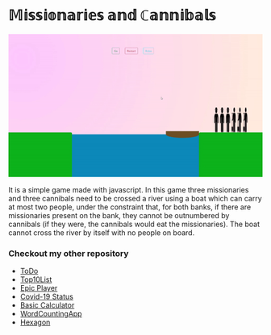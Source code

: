 # 𝕄𝕚𝕤𝕤𝕚𝕠𝕟𝕒𝕣𝕚𝕖𝕤 𝕒𝕟𝕕 ℂ𝕒𝕟𝕟𝕚𝕓𝕒𝕝𝕤

[![missionaries-and-cannibals](missionaries-and-cannibals.gif)](https://boatgame.ml)

It is a simple game made with javascript. In this game three missionaries and three cannibals need to be crossed a river using a boat which can carry at most two people, under the constraint that, for both banks, if there are missionaries present on the bank, they cannot be outnumbered by cannibals (if they were, the cannibals would eat the missionaries). The boat cannot cross the river by itself with no people on board.

### Checkout my other repository

+ [ToDo](https://github.com/amankumar6/ToDo)
+ [Top10List](https://github.com/amankumar6/Top10List-React)
+ [Epic Player](https://github.com/amankumar6/Epic-Player)
+ [Covid-19 Status](https://github.com/amankumar6/COVID_19)
+ [Basic Calculator](https://github.com/amankumar6/Basic-Calculator)
+ [WordCountingApp](https://github.com/amankumar6/WordCountingApp)
+ [Hexagon](https://github.com/amankumar6/Hexagon)
